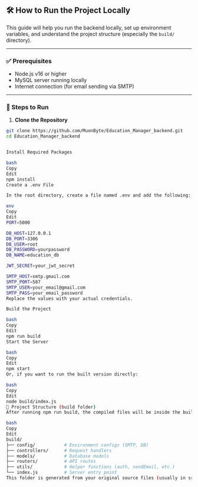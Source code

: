 ## 🛠️ How to Run the Project Locally

This guide will help you run the backend locally, set up environment variables, and understand the project structure (especially the `build/` directory).

---

### ✅ Prerequisites

- Node.js v16 or higher
- MySQL server running locally
- Internet connection (for email sending via SMTP)

---

### 🚀 Steps to Run

1. **Clone the Repository**

```bash
git clone https://github.com/MuonByte/Education_Manager_backend.git
cd Education_Manager_backend


Install Required Packages

bash
Copy
Edit
npm install
Create a .env File

In the root directory, create a file named .env and add the following:

env
Copy
Edit
PORT=5000

DB_HOST=127.0.0.1
DB_PORT=3306
DB_USER=root
DB_PASSWORD=yourpassword
DB_NAME=education_db

JWT_SECRET=your_jwt_secret

SMTP_HOST=smtp.gmail.com
SMTP_PORT=587
SMTP_USER=your_email@gmail.com
SMTP_PASS=your_email_password
Replace the values with your actual credentials.

Build the Project

bash
Copy
Edit
npm run build
Start the Server

bash
Copy
Edit
npm start
Or, if you want to run the built version directly:

bash
Copy
Edit
node build/index.js
📁 Project Structure (build folder)
After running npm run build, the compiled files will be inside the build/ folder:

bash
Copy
Edit
build/
├── config/           # Environment configs (SMTP, DB)
├── controllers/      # Request handlers
├── models/           # Database models
├── routers/          # API routes
├── utils/            # Helper functions (auth, sendEmail, etc.)
└── index.js          # Server entry point
This folder is generated from your original source files (usually in src/
